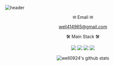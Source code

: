 <!--
**well0924/well0924** is a ✨ _special_ ✨ repository because its `README.md` (this file) appears on your GitHub profile.

Here are some ideas to get you started:

- 🔭 I’m currently working on ...
- 🌱 I’m currently learning ...
- 👯 I’m looking to collaborate on ...
- 🤔 I’m looking for help with ...
- 💬 Ask me about ...
- 📫 How to reach me: ...
- 😄 Pronouns: ...
- ⚡ Fun fact: ...
-->
![header](https://capsule-render.vercel.app/api?type=wave&color=auto&height=300&section=header&text=welcome!%20&fontSize=90)
<div align=center> 
✉ Emali ✉ 

well414965@gmail.com

🛠  Main Stack  🛠 

<img src="https://img.shields.io/badge/Java-green?style=for-the-badge&logoColor=black"> <img src="https://img.shields.io/badge/Spring-yellow?style=for-the-badge&logoColor=black"> <img src="https://img.shields.io/badge/Springboot-yellow?style=for-the-badge&logoColor=black"> <img src="https://img.shields.io/badge/MariaDB-blue?style=for-the-badge&logoColor=black">

![well0924's github stats](https://github-readme-stats.vercel.app/api?username=well0924&show_icons=true)

</div>
